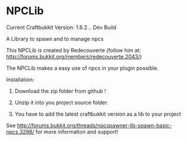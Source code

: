 NPCLib
======

Current Craftbukkit Version: 1.6.2... Dev Build

A Library to spawn and to manage npcs 

This NPCLib is created by Redecouverte (follow him at: http://forums.bukkit.org/members/redecouverte.2043/)

The NPCLib makes a easy use of npcs in your plugin possible.

Installation:

1. Download the zip folder from github !

2. Unzip it into you project source folder.


3. You have to add the latest craftbukkit version as a lib to your project

See http://forums.bukkit.org/threads/npcspawner-lib-spawn-basic-npcs.3298/ for more information and support!

